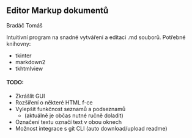 
## Editor Markup dokumentů

Bradáč Tomáš

Intuitivní program na snadné vytváření a editaci .md souborů.
Potřebné knihovny: 

- tkinter
- markdown2
- tkhtmlview

#### TODO:
- Zkrášlit GUI
- Rozšíření o některé HTML f-ce
- Vylepšit funkčnost seznamů a podseznamů
     - (aktuálně je občas nutné ručně doladit)
- Označení textu označí text v obou oknech
- Možnost integrace s git CLI (auto download/upload readme)










